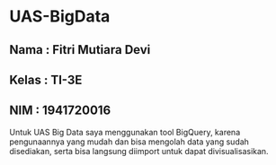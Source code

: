 # UAS-BigData

## Nama   : Fitri Mutiara Devi
## Kelas  : TI-3E
## NIM    : 1941720016

Untuk UAS Big Data saya menggunakan tool BigQuery, karena pengunaannya yang mudah dan bisa mengolah data yang sudah disediakan, 
serta bisa langsung diimport untuk dapat divisualisasikan.
